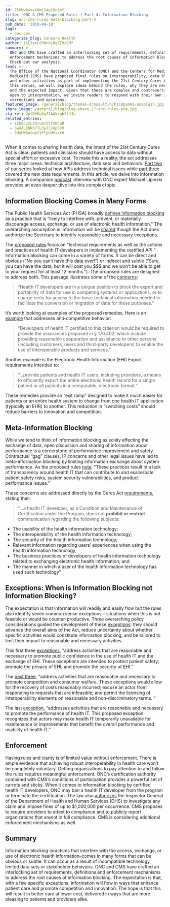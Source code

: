 ```yaml
---
id: 7l6bwkuxvVQm1S4pCHn1mY
title: 'ONC & CMS Proposed Rules | Part 4: Information Blocking'
slug: onc-cms-rules-data-blocking-part-4
pub_date: '2019-04-19'
tags:
  - onc-cms
categories_blog: Sansoro Health
author: 1iL3zeL6PWrbLRgZE9x5Mf
summary: >-
  ONC and CMS have crafted an interlocking set of requirements, definitions and
  enforcement mechanisms to address the root causes of information blocking.
  Check out our analysis.
lead: >-
  The Office of the National Coordinator (ONC) and the Centers for Medicare and
  Medicaid (CMS) have proposed final rules on interoperability, data blocking
  and other activities as part of implementing the 21st Century Cures Act. In
  this series, we will explore ideas behind the rules, why they are necessary
  and the expected impact. Given that these are complex and controversial topics
  open to interpretation, we invite readers to respond with their own ideas,
  corrections and opinions. 
featured_image: /general/blog/thomas-drouault-h7PJC8pvmHI-unsplash.jpg
share_image: /general/blog/blog-share-17-onc-rules-pt4.jpg
cta_ref: 2ptDXKeXwZ1AAVrghZtJJs
related_entries:
  - 1Ib0cvzLXhruGx55fmKCuR
  - 5wXALENKh7TL3w7JJ4p53V
  - 3HyHW5WtwpZjPlpUHVskrH
---
```

When it comes to sharing health data, the intent of the 21st Century Cures Act is clear: patients and clinicians should have access to data without special effort or excessive cost. To make this a reality, the act addresses three major areas: technical architecture, data sets and behaviors. [Part two](https://thehealthcareblog.com/blog/2019/03/15/onc-cms-proposed-rules-part-2-interoperability/) of our series looked at how APIs address technical issues while [part three](https://thehealthcareblog.com/blog/2019/04/03/onc-cms-proposed-rules-part-3-data-requirements/) covered the new data requirements. In this article, we delve into information blocking. A companion [podcast](https://www.sansorohealth.com/tackling-information-blocking-with-an-onc-expert/) interview with ONC expert Michael Lipinski provides an even deeper dive into this complex topic.

## Information Blocking Comes in Many Forms

The Public Health Services Act (PHSA) broadly [defines information blocking](https://www.sansorohealth.com/wp-content/uploads/2019/03/PHSA-merged.pdf#page=1657) as a practice that is “likely to interfere with, prevent, or materially discourage access, exchange, or use of electronic health information.” The overarching assumption is information will be [shared](https://www.sansorohealth.com/wp-content/uploads/2019/02/ONCCuresActNPRM.pdf#page=25) though the Act does authorize the Secretary to identify reasonable and necessary exceptions.

The [proposed rules](https://www.sansorohealth.com/wp-content/uploads/2019/02/ONCCuresActNPRM.pdf#page=21) focus on “technical requirements as well as the actions and practices of health IT developers in implementing the certified API.” Information blocking can come in a variety of forms. It can be direct and obvious (“No you can’t have this data ever!”) or indirect and subtle (“Sure, you can have the data, but it will cost you $$$ and we won’t be able to get to your request for at least 12 months.”). The proposed rules are designed to address both. This passage illustrates some of the [concerns](https://www.sansorohealth.com/wp-content/uploads/2019/02/ONCCuresActNPRM.pdf#page=90):

>“Health IT developers are in a unique position to block the export and portability of data for use in competing systems or applications, or to charge rents for access to the basic technical information needed to facilitate the conversion or migration of data for these purposes.”

It’s worth looking at examples of the proposed remedies. Here is an [example](https://www.sansorohealth.com/wp-content/uploads/2019/02/ONCCuresActNPRM.pdf#page=93) that addresses anti-competitive behavior:

>“Developers of health IT certified to this criterion would be required to provide the assurances proposed in § 170.402, which include providing reasonable cooperation and assistance to other persons (including customers, users and third-party developers) to enable the use of interoperable products and services.”

Another example is the Electronic Health Information (EHI) Export requirements intended to:

>“…provide patients and health IT users, including providers, a means to efficiently export the entire electronic health record for a single patient or all patients in a computable, electronic format.”

These remedies provide an “exit ramp” designed to make it much easier for patients or an entire health system to change from one health IT application (typically an EHR) to another. This reduction in “switching costs” should reduce barriers to innovation and competition.

## Meta-Information Blocking

While we tend to think of information blocking as solely affecting the exchange of data, open discussion and sharing of information about performance is a cornerstone of performance improvement and safety. Contractual “gag” clauses, IP concerns and other legal issues have led to meta-information blocking by limiting information exchange about system performance. As the proposed rules [note](https://www.sansorohealth.com/wp-content/uploads/2019/02/ONCCuresActNPRM.pdf#page=169), “These practices result in a lack of transparency around health IT that can contribute to and exacerbate patient safety risks, system security vulnerabilities, and product performance issues.”

These concerns are addressed directly by the Cures Act [requirements](https://www.sansorohealth.com/wp-content/uploads/2019/02/ONCCuresActNPRM.pdf#page=167), stating that:

>“…a health IT developer, as a Condition and Maintenance of Certification under the Program, does not __prohibit or restrict__ communication regarding the following subjects:

- The usability of the health information technology;
- The interoperability of the health information technology;
- The security of the health information technology;
- Relevant information regarding users’ experiences when using the health information technology;
- The business practices of developers of health information technology related to exchanging electronic health information; and
- The manner in which a user of the health information technology has used such technology”

## Exceptions: When is Information Blocking not Information Blocking?

The expectation is that information will readily and easily flow but the rules also identify seven common sense exceptions – situations when this is not feasible or would be counter-productive. Three overarching policy considerations guided the development of these [exceptions](https://www.sansorohealth.com/wp-content/uploads/2019/02/ONCCuresActNPRM.pdf#page=26): they should advance the overall aims of the Act, reduce uncertainty about whether specific activities would constitute information blocking, and be tailored to limit their impact to reasonable and necessary activities.

This first three [exceptions](https://www.sansorohealth.com/wp-content/uploads/2019/02/ONCCuresActNPRM.pdf#page=27), “address activities that are reasonable and necessary to promote public confidence in the use of health IT and the exchange of EHI. These exceptions are intended to protect patient safety; promote the privacy of EHI; and promote the security of EHI.”

The [next three](https://www.sansorohealth.com/wp-content/uploads/2019/02/ONCCuresActNPRM.pdf#page=27), “address activities that are reasonable and necessary to promote competition and consumer welfare. These exceptions would allow for the recovery of costs reasonably incurred; excuse an actor from responding to requests that are infeasible; and permit the licensing of interoperability elements on reasonable and non-discriminatory terms. “

The last [exception](https://www.sansorohealth.com/wp-content/uploads/2019/02/ONCCuresActNPRM.pdf#page=27), “addresses activities that are reasonable and necessary to promote the performance of health IT. This proposed exception recognizes that actors may make health IT temporarily unavailable for maintenance or improvements that benefit the overall performance and usability of health IT.”

## Enforcement

Having rules and clarity is of limited value without enforcement. There is ample evidence that achieving robust interoperability in health care won’t be completely voluntary. Getting organizations to pay attention to and follow the rules requires meaningful enforcement. ONC’s certification authority combined with CMS’s conditions of participation provides a powerful set of carrots and sticks. When it comes to information blocking by certified health IT developers, ONC may ban a health IT developer from the program or terminate the certification. The law also [authorizes](https://www.sansorohealth.com/wp-content/uploads/2019/03/PHSA-merged.pdf#page=1568) the Inspector General of the Department of Health and Human Services (DHS) to investigate any claim and impose fines of up to $1,000,000 per occurrence. CMS proposes to require providers to attest to compliance and to publicly report organizations that arenot in full compliance. CMS is considering additional enforcement mechanisms as well.

## Summary

Information blocking–practices that interfere with the access, exchange, or use of electronic health information–comes in many forms that can be obvious or subtle. It can occur as a result of incompatible technology, limited data sets or stakeholder behaviors. ONC and CMS have crafted an interlocking set of requirements, definitions and enforcement mechanisms to address the root causes of information blocking. The expectation is that, with a few specific exceptions, information will flow in ways that enhance patient care and promote competition and innovation. The hope is that this will result in better care at lower cost, delivered in ways that are more pleasing to patients and providers alike. 

  